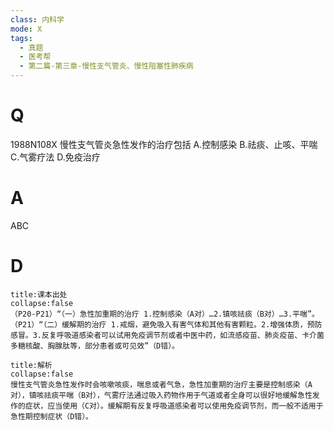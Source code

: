 ```yaml
---
class: 内科学
mode: X
tags:
  - 真题
  - 医考帮
  - 第二篇-第三章-慢性支气管炎、慢性阻塞性肺疾病
---
```


# Q
1988N108X 慢性支气管炎急性发作的治疗包括
A.控制感染
B.祛痰、止咳、平喘
C.气雾疗法
D.免疫治疗

# A
ABC
# D
```ad-note
title:课本出处
collapse:false
（P20-P21）“（一）急性加重期的治疗 1.控制感染（A对）…2.镇咳祛痰（B对）…3.平喘”。（P21）“（二）缓解期的治疗 1.戒烟，避免吸入有害气体和其他有害颗粒。2.增强体质，预防感冒。3.反复呼吸道感染者可以试用免疫调节剂或者中医中药，如流感疫苗、肺炎疫苗、卡介菌多糖核酸、胸腺肽等，部分患者或可见效”（D错）。
```

```ad-summary
title:解析
collapse:false
慢性支气管炎急性发作时会咳嗽咳痰，喘息或者气急，急性加重期的治疗主要是控制感染（A对），镇咳祛痰平喘（B对），气雾疗法通过吸入药物作用于气道或者全身可以很好地缓解急性发作的症状，应当使用（C对）。缓解期有反复呼吸道感染者可以使用免疫调节剂，而一般不适用于急性期控制症状（D错）。
```

